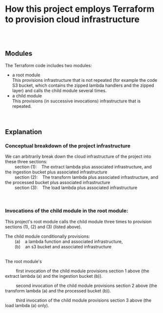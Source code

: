 
# How this project employs Terraform to provision cloud infrastructure

<br><br>


## Modules
The Terraform code includes two modules: 
 - a root module <br>
 		This provisions infrastructure that is not repeated (for example the code S3 bucket, which contains the zipped lambda handlers and the zipped layer) and calls the child module several times. 
 - a child module <br>
		This provisions (in successive invocations) infrastructure that is repeated.
 <br><br><br>



## Explanation
### Conceptual breakdown of the project infrastructure 

 We can arbitrarily break down the cloud infrastructure of the project into these three sections: <br>
&nbsp;&nbsp;&nbsp;&nbsp;&nbsp;&nbsp;&nbsp;&nbsp;section (1):&nbsp;&nbsp;&nbsp;&nbsp;The extract lambda plus associated infrastructure, and the ingestion bucket plus associated infrastructure <br>
&nbsp;&nbsp;&nbsp;&nbsp;&nbsp;&nbsp;&nbsp;&nbsp;section (2):&nbsp;&nbsp;&nbsp;&nbsp;The transform lambda plus associated infrastructure, and the processed bucket plus associated infrastructure <br>
&nbsp;&nbsp;&nbsp;&nbsp;&nbsp;&nbsp;&nbsp;&nbsp;section (3):&nbsp;&nbsp;&nbsp;&nbsp;The load lambda plus associated infrastructure <br>
<br> <br> 
  
 
 
 ### Invocations of the child module in the root module:
  
 This project's root module calls the child module three times to provision sections (1), (2) and (3) (listed above).  <br>
 
 The child module conditionally provisions:<br>
&nbsp;&nbsp;&nbsp;&nbsp;&nbsp;&nbsp;&nbsp;&nbsp;(a)&nbsp;&nbsp;&nbsp;&nbsp;a lambda function and associated infrastructure,  <br>
&nbsp;&nbsp;&nbsp;&nbsp;&nbsp;&nbsp;&nbsp;&nbsp;(b)&nbsp;&nbsp;&nbsp;&nbsp;an s3 bucket and associated infrastructure<br>
&nbsp;&nbsp;&nbsp;&nbsp;&nbsp;&nbsp;&nbsp;&nbsp;
<br> 

The root module's <br> 

&nbsp;&nbsp;&nbsp;&nbsp;&nbsp;&nbsp;&nbsp;&nbsp; first invocation of the child module provisions section 1 above (the extract lambda (a) and the ingestion bucket (b)).

&nbsp;&nbsp;&nbsp;&nbsp;&nbsp;&nbsp;&nbsp;&nbsp; second invocation of the child module provisions section 2 above (the transform lambda (a) and the processed bucket (b)).

&nbsp;&nbsp;&nbsp;&nbsp;&nbsp;&nbsp;&nbsp;&nbsp; third invocation of the child module provisions section 3 above (the load lambda (a) only).
 
 <br><br><br>



